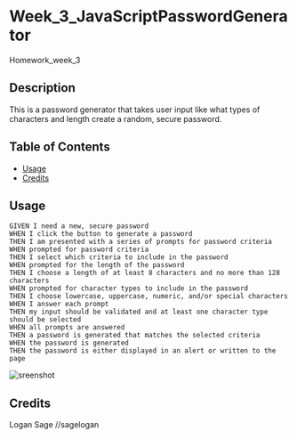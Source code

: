 # Week_3_JavaScriptPasswordGenerator
Homework_week_3

## Description
This is a password generator that takes user input like what types of characters and length create a random, secure password.

## Table of Contents

* [Usage](#Usage)
* [Credits](#Credits)

## Usage

```
GIVEN I need a new, secure password
WHEN I click the button to generate a password
THEN I am presented with a series of prompts for password criteria
WHEN prompted for password criteria
THEN I select which criteria to include in the password
WHEN prompted for the length of the password
THEN I choose a length of at least 8 characters and no more than 128 characters
WHEN prompted for character types to include in the password
THEN I choose lowercase, uppercase, numeric, and/or special characters
WHEN I answer each prompt
THEN my input should be validated and at least one character type should be selected
WHEN all prompts are answered
THEN a password is generated that matches the selected criteria
WHEN the password is generated
THEN the password is either displayed in an alert or written to the page
```

![sreenshot](./Assets/screen_shot)


## Credits
Logan Sage //sagelogan
